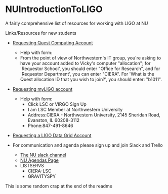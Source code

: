 # NUIntroductionToLIGO
A fairly comprehensive list of resources for working with LIGO at NU

Links/Resources for new students

* [Requesting Quest Computing Account](http://www.it.northwestern.edu/secure/forms/research/allocation-request.html)

  * Help with form:
  * From the point of view of Northwestern's IT group, you're asking to have your account added to Vicky's computer "allocation"; for 'Requestor School', you should enter "Office for Research", and for 'Requestor Department', you can enter "CIERA". For 'What is the Quest allocation ID that you wish to join?', you should enter: "b1011".

* [Requesting myLIGO account](https://my.ligo.org/)

  * Help with form: 
    * Click LSC or VIRGO Sign Up
    * I am LSC Member at Northwestern University
    * Address:CIERA - Northwestern University, 2145 Sheridan Road, Evanston, IL 60208-3112
    * Phone:847-491-8646

* [Requesting a LIGO Data Grid Account](https://wiki.ligo.org/viewauth/LDG/GettingStarted) 

* For communication and agenda please sign up and join Slack and Trello

  * [The NU slack channel](https://cieraligo.slack.com/messages/general/)
  * [NU Agendas Page](https://trello.com/b/SitwSZAy/weekly-ligo-nu-meetings)
  * LISTSERVS
    * CIERA-LSC
    * GRAVITYSPY
 
This is some random crap at the end of the readme 
